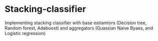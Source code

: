 # Stacking-classifier
Implementing stacking classifier with base estiamtors (Decision tree, Random forest, Adaboost) and aggregators (Guassian Naive Byaes, and Logistic regression)

